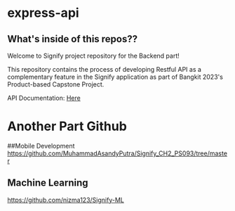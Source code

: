 # express-api
## What's inside of this repos??

Welcome to Signify project repository for the Backend part! 

This repository contains the process of developing Restful API as a complementary feature in the Signify application as part of Bangkit 2023's Product-based Capstone Project.

API Documentation: [Here](https://dune-chimpanzee-a81.notion.site/API-Documentation-fa082f00b7114db8a086a498999c507f)


# Another Part Github

##Mobile Development 
https://github.com/MuhammadAsandyPutra/Signify_CH2_PS093/tree/master

## Machine Learning
https://github.com/nizma123/Signify-ML
